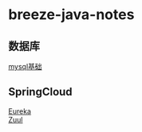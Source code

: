 # breeze-java-notes
## 数据库
[mysql基础](数据库/mysql基础.md)

## SpringCloud
[Eureka](springCloud/Eureka.md)  
[Zuul](springCloud/Zuul.md)